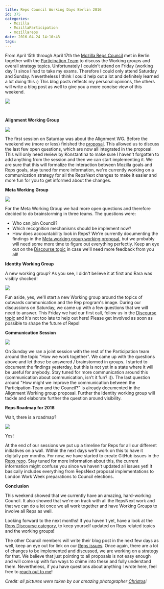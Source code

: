 ```yaml
---
title: Reps Council Working Days Berlin 2016
id: 375
categories:
  - Mozilla
  - MozillaParticipation
  - mozillareps
date: 2016-04-24 14:10:43
tags:
---
```


From April 15th through April 17th the [Mozilla Reps Council](https://wiki.mozilla.org/ReMo/Council) met in Berlin together with the [Participation Team](http://wiki.mozilla.org/Participation) to discuss the Working groups and overall strategy topics. Unfortunately I couldn't attend on Friday (working day 1) since I had to take my exams. Therefore I could only attend Saturday and Sunday. Nevertheless I think I could help out a lot and definitely learned a lot doing this :) This blog posts reflects my personal opinions, the others will write a blog post as well to give you a more concise view of this weekend.

![](https://c3.staticflickr.com/2/1646/26511239466_c573cc66ca_z.jpg)

&nbsp;

**Alignment Working Group**

![](https://c4.staticflickr.com/2/1475/26537195435_5d8245682f_z.jpg)

The first session on Saturday was about the Alignment WG. Before the weekend we (more or less) finished the [proposal](https://discourse.mozilla-community.org/t/working-group-alignment-with-participation-team-and-mozilla-organisation/7013). This allowed us to discuss the last few open questions, which are now all integrated in the proposal. This will only need review by Konstantina to make sure I haven't forgotten to add anything from the session and then we can start implementing it. We are sure that this will formalize the interaction between Mozilla goals and Reps goals, stay tuned for more information, we're currently working on a communication strategy for all the RepsNext changes to make it easier and more fun for you to get informed about the changes.

**Meta Working Group**

![](https://c4.staticflickr.com/2/1533/26537201035_397edf66a9_z.jpg)

For the Meta Working Group we had more open questions and therefore decided to do brainstorming in three teams. The questions were:

*   Who can join Council?
*   Which recognition mechanisms should be implement now?
*   How does accountability look in Reps?
We're currently documenting the findings in the [Meta working group working proposal](https://docs.google.com/document/d/1nasMyLtDj9YV0Dk_pqhMyw75ETCJqU9MSgJqS3Uirgk/edit#), but we probably will need some more time to figure out everything perfectly. Keep an eye out on the [Discourse topic](https://discourse.mozilla-community.org/t/working-group-meta/7051) in case we'll need more feedback from you all!

**Identity Working Group**

A new working group? As you see, I didn't believe it at first and Rara was visibly shocked!

![](https://c1.staticflickr.com/2/1467/25932254064_8663f96947_z.jpg)

Fun aside, yes, we'll start a new Working group around the topics of outwards communication and the Rep program's image. During our discussions on Saturday, we came up with a few questions that we will need to answer. This Friday we had our first call, follow us in the [Discourse topic](https://discourse.mozilla-community.org/t/reps-identity-comms-working-group/8174/7) and it's not too late to help out here! Please get involved as soon as possible to shape the future of Reps!

**Communication Session**

![](https://i.imgur.com/UYKsm46.jpg)

On Sunday we ran a joint session with the rest of the Participation team around the topic "How we work together". We came up with the questions above and let those be answered / brainstormed in groups. I started to document the findings yesterday, but this is not yet in a state where it will be useful for anybody. Stay tuned for more communication around this (communication about communication, isn't it fun? :)). The last question around "How might we improve the communication between the Participation-Team and the Council?" is already documented in the Alignment Working group proposal. Further the Identity working group will tackle and elaborate further the question around visibility.

**Reps Roadmap for 2016**

Wait, there is a roadmap?

![](https://c2.staticflickr.com/2/1523/25934141553_f098480a41_z.jpg)

Yes!

At the end of our sessions we put up a timeline for Reps for all our different initiatives on a wall. Within the next days we'll work on this to have it digitally per months. For now, we have started to create GitHub issues in the [Reps repo](https://github.com/mozilla/reps/issues). Stay tuned for more information about this, the current information might confuse you since we haven't updated all issues yet! It basically includes everything from RepsNext proposal implementations to London Work Week preparations to Council elections.

**Conclusion**

This weekend showed that we currently have an amazing, hard-working Council. It also showed that we're on track with all the RepsNext work and that we can do a lot once we all work together and have Working Groups to involve all Reps as well.

Looking forward to the next months! If you haven't yet, have a look at the [Reps Discourse category](https://discourse.mozilla-community.org/c/reps), to keep yourself updated on Reps related topics and the working groups!

The other Council members will write their blog post in the next few days as well, keep an eye out for link on our [Reps issues](https://github.com/mozilla/Reps/issues/3). Once again, there are a lot of changes to be implemented and discussed, we are working on a strategy for that. We believe that just pointing to all proposals is not easy enough and will come up with fun ways to chime into these and fully understand them. Nevertheless, if you have questions about anything I wrote here, feel free to [reach out to me](https://mozillians.org/u/mkohler)!

_Credit: all pictures were taken by our amazing photographer [Christos](https://www.flickr.com/photos/christosbacharakis/)!_